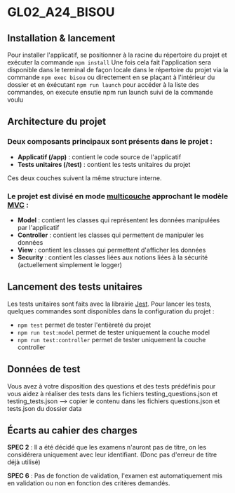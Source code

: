 # GL02_A24_BISOU

## Installation & lancement

Pour installer l'applicatif, se positionner à la racine du répertoire du projet et exécuter la commande `npm install`
Une fois cela fait l'application sera disponible dans le terminal de façon locale dans le répertoire du projet via la commande ``npm exec bisou``
ou directement en se plaçant à l'intérieur du dossier et en éxécutant `npm run launch` pour accéder à la liste des commandes, on execute ensutie npm run launch suivi de la commande voulu

## Architecture du projet

### Deux composants principaux sont présents dans le projet :

- **Applicatif (/app)** : contient le code source de l'applicatif
- **Tests unitaires (/test)** : contient les tests unitaires du projet

Ces deux couches suivent la même structure interne.

### Le projet est divisé en mode [multicouche](https://en.wikipedia.org/wiki/Multitier_architecture#Three-tier_architecture) approchant le modèle [MVC](https://fr.wikipedia.org/wiki/Modèle-vue-contrôleur) :

- **Model** : contient les classes qui représentent les données manipulées par l'applicatif
- **Controller** : contient les classes qui permettent de manipuler les données
- **View** : contient les classes qui permettent d'afficher les données
- **Security** : contient les classes liées aux notions liées à la sécurité (actuellement simplement le logger)

## Lancement des tests unitaires

Les tests unitaires sont faits avec la librairie [Jest](https://jestjs.io/fr/).
Pour lancer les tests, quelques commandes sont disponibles dans la configuration du projet :
- ``npm test`` permet de tester l'entièreté du projet
- ``npm run test:model`` permet de tester uniquement la couche model
- ``npm run test:controller`` permet de tester uniquement la couche controller

## Données de test

Vous avez à votre disposition des questions et des tests prédéfinis pour vous aidez à réaliser des tests dans les fichiers testing_questions.json et testing_tests.json
--> copier le contenu dans les fichiers questions.json et tests.json du dossier data

## Écarts au cahier des charges

**SPEC 2** : Il a été décidé que les examens n'auront pas de titre, on les considérera uniquement avec leur identifiant. (Donc pas d'erreur de titre déjà utilisé)

**SPEC 6** : Pas de fonction de validation, l'examen est automatiquement mis en validation ou non en fonction des critères demandés.

